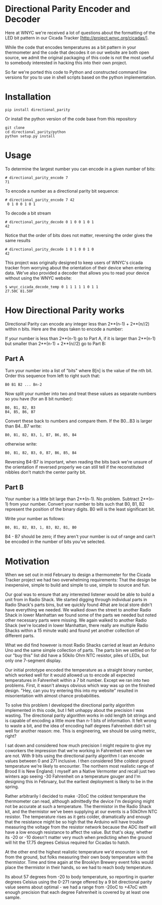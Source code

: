 Directional Parity Encoder and Decoder
======================================

Here at WNYC we're received a lot of questions about the formatting of
the LED bit pattern in our Cicada Tracker
[http://project.wnyc.org/cicadas/].  

While the code that encodes temperatures as a bit pattern in your
thermometer and the code that decodes it on our website are both open
source, we admit the original packaging of this code is not the most
useful to somebody interested in hacking this into their own project.

So far we're ported this code to Python and constructed command line
versions for you to use in shell scripts based on the python
implementation. 


Installation
============

    pip install directional_parity

Or install the python version of the code base from this repository

    git clone 
    cd directional_parity/python
    python setup.py install

Usage
=====

To determine the largest number you can encode in a given number of bits:

    # directional_parity_encode 7
    71

To encode a number as a directional parity bit sequence:

    # directional_parity_encode 7 42
     0 1 0 0 1 0 1

To decode a bit stream

    # directional_parity_decode 0 1 0 0 1 0 1
    42

Notice that the order of bits does not matter, reversing the order gives the same results

    # directional_parity_decode 1 0 1 0 0 1 0 
    42


This project was originally designed to keep users of WNYC's cicada
tracker from worrying about the orientation of their device when
entering data.  We've also provided a decoder that allows you to read
your device without using the WNYC website:

    $ wnyc_cicada_decode_temp 0 1 1 1 1 1 0 1 1
    27.50C 81.50F


How Directional Parity works
============================

Directional Parity can encode any integer less than 2**(n-1) +
2**(n//2) within n bits.  Here are the steps taken to encode a number:

If your number is less than 2**(n-1) go to Part A, if it is larger
than 2**(n-1) but smaller than 2**(n-1) + 2**(n//2) go to Part B:

Part A
------

Turn your number into a list of "bits" where B[n] is the value of the
nth bit.  Order this sequence from left to right such that:

    B0 B1 B2 ... Bn-2

Now split your number into two and treat these values as separate
numbers so you have (for an 8 bit number):

    B0, B1, B2, B3
    B4, B5, B6, B7

Convert these back to numbers and compare them.  If the B0...B3 is
larger than B4...B7 write:

    B0, B1, B2, B3, 1, B7, B6, B5, B4

otherwise write:

    B0, B1, B2, B3, 0, B7, B6, B5, B4

Reversing B4-B7 is important, when reading the bits back we're unsure
of the orientation if reversed properly we can still tell if the
reconstituted nibbles don't match the center parity bit.

Part B 
------ 

Your number is a little bit large than 2**(n-1).  No
problem.  Subtract 2**(n-1) from your number.  Convert your number to
bits such that B0, B1, B2 represent the position of the binary digits.
B0 will is the least significant bit.

Write your number as follows:

    B0, B1, B2, B3, 1, B3, B2, B1, B0

B4 - B7 should be zero; if they aren't your number is out of range and
can't be encoded in the number of bits you've selected.


Motivation
==========

When we set out in mid February to design a thermometer for the Cicada
Tracker project we had two overwhelming requirements: That the design
be inexpensive, simple to build and simple to use, simple to source and fun. 

Our goal was to ensure that any interested listener would be able to
build a unit from in Radio Shack.  We started digging through
individual parts in Radio Shack's parts bins, but we quickly found
4that are local store didn't have everything we needed.  We walked down
the street to another Radio Shack in lower Manhattan we found some of
the parts we needed but noted other necessary parts were missing.  We
again walked to another Radio Shack (we're located in lower Manhattan,
there really are multiple Radio Shacks within a 15 minute walk) and
found yet another collection of different parts.

What we did find however is most Radio Shacks carried at least an
Arduino Uno and the same simple collection of parts.  The parts bin we
settled on for our "buy this" list did have a 50kilo Ohm NTC resistor,
piles of LEDs, but only one 7-segment display.

Our initial prototype encoded the temperature as a straight binary
number, which worked well for it would allowed us to encode all
expected temperatures in Fahrenheit within a 7 bit number.  Except we
ran into two problems.  First, it wasn't always obvious which way was
up on the finished design.  "Hey, can you try entering this into my
website" resulted in misorientation with almost chance probabilities.


To solve this problem I developed the directional parity algorithm
implemented in this code, but I felt unhappy about the precision I was
wasting.  The directional parity algorithm works in odd length bit
strings and is capable of encoding a little more than n-1 bits of
information.  It felt wrong to waste a bit, and the idea of encoding
half degrees Fahrenheit didn't sit well for another reason: me.
This is engineering, we should be using metric, right?

I sat down and considered how much precision I might require to give
my coworkers the impression that we're working in Fahrenheit even
when we are not.  With 9 bits using the directional parity algorithm
I can encode values between 0 and 271 inclusive.  I then considered
5the coldest ground temperature we're likely to encounter.  The northern
most realistic range of Brood II is New England; I myself am a Native
Vermonter and recall just two winters ago seeing -30 Fahrenheit on a
temperature gouger and I'm designing this in February, but the earliest
deployment is likely to be in the spring.

Rather arbitrarily I decided to make -20oC the coldest temperature the
thermometer can read, although admittedly the device I'm designing
might not be accurate at such a temperature.  The thermistor in the
Radio Shack kit, and the thermistor we've been supplying at our events
is a 50kOhm NTC resistor.  The temperature rises as it gets colder,
dramatically and enough that the resistance might be so high that the
Arduino will have trouble measuring the voltage from the resistor
network because the ADC itself will have a low enough resistance to
affect the value.  But that's okay, whether its -20 or -10 doesn't
matter very much when predicting when the ground will hit the 17.75
degrees Celsius required for Cicadas to hatch.

At the other end the highest realistic temperature we'd encounter is
not from the ground, but folks measuring their own body temperature
with the thermistor.  Time and time again at the Brooklyn Brewery
event folks would place the thermistor in their hands, so we had to
reach body temperature.

Its about 57 degrees from -20 to body temperature, so reporting in
quarter degrees Celsius using the 0-271 range offered by a 9 bit
directional parity value seems about optimal - we had a range from
-20oC to +47oC with enough precision that each degree Fahrenheit is
covered by at least one sample.

